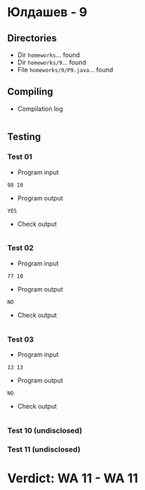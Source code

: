 # Юлдашев - 9
## Directories
- Dir `homeworks`... found
- Dir `homeworks/9`... found
- File `homeworks/9/P9.java`... found
## Compiling
- Compilation log
```

```
## Testing
### Test 01
- Program input
```
98 10

```
- Program output
```
YES

```
- Check output
```

```
### Test 02
- Program input
```
77 10

```
- Program output
```
NO

```
- Check output
```

```
### Test 03
- Program input
```
13 13

```
- Program output
```
NO

```
- Check output
```

```
### Test 10 (undisclosed)
### Test 11 (undisclosed)
# Verdict: **WA 11** - WA 11
